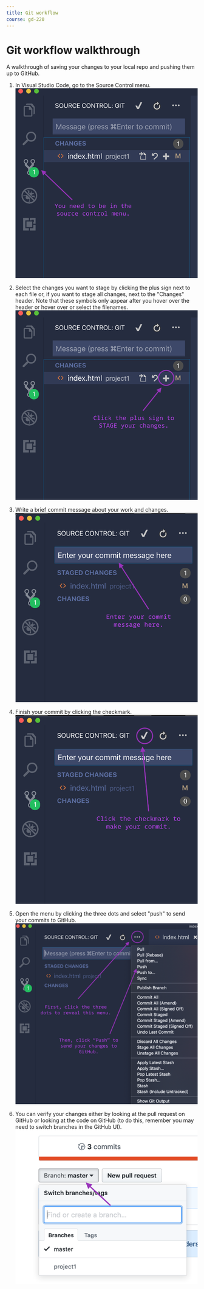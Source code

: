 ```yaml
---
title: Git workflow
course: gd-220
---
```


Git workflow walkthrough
========================

A walkthrough of saving your changes to your local repo and pushing them up to GitHub.

1. In Visual Studio Code, go to the Source Control menu.
![VS Code screenshot](/img/gd220/1-source-control.png)

2. Select the changes you want to stage by clicking the plus sign next to each file or, if you want to stage all changes, next to the "Changes" header. Note that these symbols only appear after you hover over the header or hover over or select the filenames.
![VS Code screenshot](/img/gd220/2-stage-changes.png)

3. Write a brief commit message about your work and changes.
![VS Code screenshot](/img/gd220/3-commit-message.png)

4. Finish your commit by clicking the checkmark.
![VS Code screenshot](/img/gd220/4-commit-changes.png)

5. Open the menu by clicking the three dots and select "push" to send your commits to GitHub.
![VS Code screenshot](/img/gd220/5-push.png)

6. You can verify your changes either by looking at the pull request on GitHub or looking at the code on GitHub (to do this, remember you may need to switch branches in the GitHub UI).
![VS Code screenshot](/img/gd220/6-switch-branches.png)
